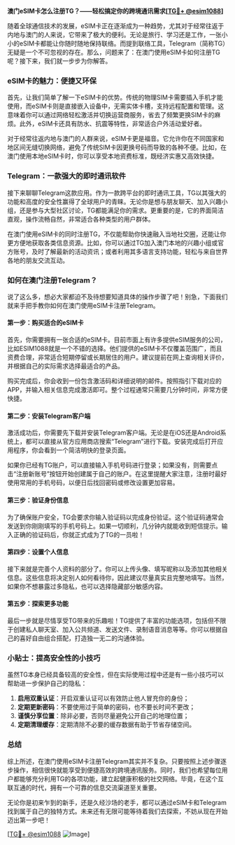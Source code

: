 **澳门eSIM卡怎么注册TG？——轻松搞定你的跨境通讯需求[[TG💪+ @esim1088](https://t.me/s/esim1088)]**

随着全球通信技术的发展，eSIM卡正在逐渐成为一种趋势，尤其对于经常往返于内地与澳门的人来说，它带来了极大的便利。无论是旅行、学习还是工作，一张小小的eSIM卡都能让你随时随地保持联络。而提到联络工具，Telegram（简称TG）无疑是一个不可忽视的存在。那么，问题来了：在澳门使用eSIM卡如何注册TG呢？接下来，我们就一步步为你解答。

### eSIM卡的魅力：便捷又环保

首先，让我们简单了解一下eSIM卡的优势。传统的物理SIM卡需要插入手机才能使用，而eSIM卡则是直接嵌入设备中，无需实体卡槽，支持远程配置和管理。这意味着你可以通过网络轻松激活并切换运营商服务，省去了频繁更换SIM卡的麻烦。此外，eSIM卡还具有防水、抗震等特性，非常适合户外活动爱好者。

对于经常往返内地与澳门的人群来说，eSIM卡更是福音。它允许你在不同国家和地区间无缝切换网络，避免了传统SIM卡因更换号码而导致的各种不便。比如，在澳门使用本地eSIM卡时，你可以享受本地资费标准，既经济实惠又高效快捷。

### Telegram：一款强大的即时通讯软件

接下来聊聊Telegram这款应用。作为一款跨平台的即时通讯工具，TG以其强大的功能和高度的安全性赢得了全球用户的青睐。无论你是想与朋友聊天、加入兴趣小组，还是参与大型社区讨论，TG都能满足你的需求。更重要的是，它的界面简洁直观，操作流畅自然，非常适合各种类型的用户群体。

在澳门使用eSIM卡的同时注册TG，不仅能帮助你快速融入当地社交圈，还能让你更方便地获取各类信息资源。比如，你可以通过TG加入澳门本地的兴趣小组或官方账号，及时了解最新的活动资讯；或者利用其多语言支持功能，轻松与来自世界各地的朋友交流互动。

### 如何在澳门注册Telegram？

说了这么多，想必大家都迫不及待想要知道具体的操作步骤了吧！别急，下面我们就来手把手教你如何在澳门使用eSIM卡注册Telegram。

#### 第一步：购买适合的eSIM卡

首先，你需要拥有一张合适的eSIM卡。目前市面上有许多提供eSIM服务的公司，比如ESIM1088就是一个不错的选择。他们提供的eSIM卡不仅覆盖范围广，而且资费合理，非常适合短期停留或长期居住的用户。建议提前在网上查询相关评价，并根据自己的实际需求选择最适合的产品。

购买完成后，你会收到一份包含激活码和详细说明的邮件。按照指引下载对应的APP，并输入相关信息完成激活即可。整个过程通常只需要几分钟时间，非常方便快捷。

#### 第二步：安装Telegram客户端

激活成功后，你需要先下载并安装Telegram客户端。无论是在iOS还是Android系统上，都可以直接从官方应用商店搜索“Telegram”进行下载。安装完成后打开应用程序，你会看到一个简洁明快的登录页面。

如果你已经有TG账户，可以直接输入手机号码进行登录；如果没有，则需要点击“注册新账号”按钮开始创建属于自己的账户。在这里提醒大家注意，注册时最好使用常用的手机号码，以便日后找回密码或修改设置更加容易。

#### 第三步：验证身份信息

为了确保账户安全，TG会要求你输入验证码以完成身份验证。这个验证码通常会发送到你刚刚填写的手机号码上。如果一切顺利，几分钟内就能收到短信提示。输入正确的验证码后，你就正式成为了TG的一员啦！

#### 第四步：设置个人信息

接下来就是完善个人资料的部分了。你可以上传头像、填写昵称以及添加其他相关信息。这些信息将决定别人如何看待你，因此建议尽量真实且完整地填写。当然，如果你不想暴露过多隐私，也可以选择隐藏部分敏感内容。

#### 第五步：探索更多功能

最后一步就是尽情享受TG带来的乐趣啦！TG提供了丰富的功能选项，包括但不限于创建私人聊天室、加入公共频道、发送文件、录制语音消息等等。你可以根据自己的喜好自由组合搭配，打造独一无二的沟通体验。

### 小贴士：提高安全性的小技巧

虽然TG本身已经具备较高的安全性，但在实际使用过程中还是有一些小技巧可以帮助进一步保护自己的隐私：

1. **启用双重认证**：开启双重认证可以有效防止他人冒充你的身份；
2. **定期更新密码**：不要使用过于简单的密码，也不要长时间不更改；
3. **谨慎分享位置**：除非必要，否则尽量避免公开自己的地理位置；
4. **定期清理缓存**：定期清除不必要的缓存数据有助于节省存储空间。

### 总结

综上所述，在澳门使用eSIM卡注册Telegram其实并不复杂。只要按照上述步骤逐步操作，相信很快就能享受到便捷高效的跨境通讯服务。同时，我们也希望每位用户都能够充分利用TG的各项功能，建立起健康积极的社交网络。毕竟，在这个互联互通的时代，拥有一个可靠的信息交流渠道至关重要。

无论你是初来乍到的新手，还是久经沙场的老手，都可以通过eSIM卡和Telegram找到属于自己的独特方式。未来还有无限可能等待着我们去探索，不妨从现在开始迈出第一步吧！

[[TG💪+ @esim1088](https://t.me/s/esim1088) ![Image](https://i.postimg.cc/4NQfJmqS/Snipaste-2025-05-13-00-14-12.png)]
